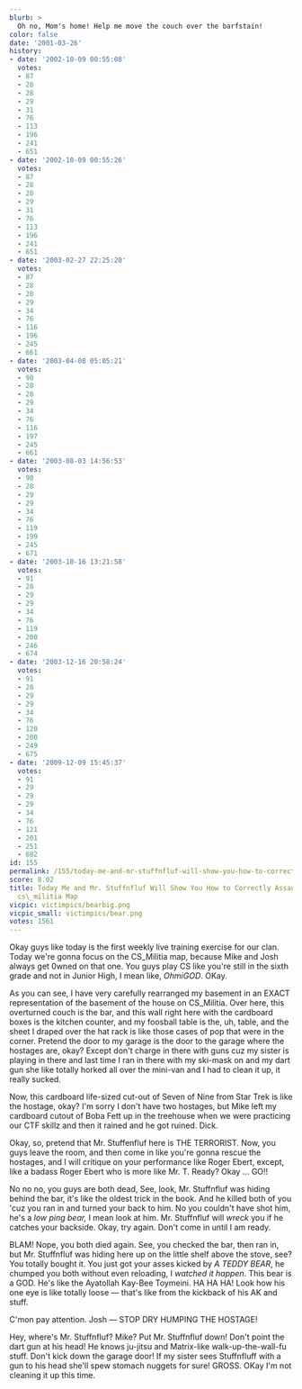 ```yaml
---
blurb: >
  Oh no, Mom's home! Help me move the couch over the barfstain!
color: false
date: '2001-03-26'
history:
- date: '2002-10-09 00:55:08'
  votes:
  - 87
  - 28
  - 28
  - 29
  - 31
  - 76
  - 113
  - 196
  - 241
  - 651
- date: '2002-10-09 00:55:26'
  votes:
  - 87
  - 28
  - 28
  - 29
  - 31
  - 76
  - 113
  - 196
  - 241
  - 651
- date: '2003-02-27 22:25:20'
  votes:
  - 87
  - 28
  - 28
  - 29
  - 34
  - 76
  - 116
  - 196
  - 245
  - 661
- date: '2003-04-08 05:05:21'
  votes:
  - 90
  - 28
  - 28
  - 29
  - 34
  - 76
  - 116
  - 197
  - 245
  - 661
- date: '2003-08-03 14:56:53'
  votes:
  - 90
  - 28
  - 29
  - 29
  - 34
  - 76
  - 119
  - 199
  - 245
  - 671
- date: '2003-10-16 13:21:58'
  votes:
  - 91
  - 28
  - 29
  - 29
  - 34
  - 76
  - 119
  - 200
  - 246
  - 674
- date: '2003-12-16 20:58:24'
  votes:
  - 91
  - 28
  - 29
  - 29
  - 34
  - 76
  - 120
  - 200
  - 249
  - 675
- date: '2009-12-09 15:45:37'
  votes:
  - 91
  - 29
  - 29
  - 29
  - 34
  - 76
  - 121
  - 201
  - 251
  - 682
id: 155
permalink: /155/today-me-and-mr-stuffnfluf-will-show-you-how-to-correctly-assault-counterstrikes-csmilitia-map/
score: 8.02
title: Today Me and Mr. Stuffnfluf Will Show You How to Correctly Assault Counter-Strike's
  cs\_militia Map
vicpic: victimpics/bearbig.png
vicpic_small: victimpics/bear.png
votes: 1561
---
```


Okay guys like today is the first weekly live training exercise for our
clan. Today we're gonna focus on the CS\_Militia map, because Mike and
Josh always get 0wned on that one. You guys play CS like you're still in
the sixth grade and not in Junior High, I mean like, *OhmiGOD*. OKay.

As you can see, I have very carefully rearranged my basement in an EXACT
representation of the basement of the house on CS\_Militia. Over here,
this overturned couch is the bar, and this wall right here with the
cardboard boxes is the kitchen counter, and my foosball table is the,
uh, table, and the sheet I draped over the hat rack is like those cases
of pop that were in the corner. Pretend the door to my garage is the
door to the garage where the hostages are, okay? Except don't charge in
there with guns cuz my sister is playing in there and last time I ran in
there with my ski-mask on and my dart gun she like totally horked all
over the mini-van and I had to clean it up, it really sucked.

Now, this cardboard life-sized cut-out of Seven of Nine from Star Trek
is like the hostage, okay? I'm sorry I don't have two hostages, but Mike
left my cardboard cutout of Boba Fett up in the treehouse when we were
practicing our CTF skillz and then it rained and he got ruined. Dick.

Okay, so, pretend that Mr. Stuffenfluf here is THE TERRORIST. Now, you
guys leave the room, and then come in like you're gonna rescue the
hostages, and I will critique on your performance like Roger Ebert,
except, like a badass Roger Ebert who is more like Mr. T. Ready? Okay
... GO!!

No no no, you guys are both dead, See, look, Mr. Stuffnfluf was hiding
behind the bar, it's like the oldest trick in the book. And he killed
both of you 'cuz you ran in and turned your back to him. No you couldn't
have shot him, he's a *low ping bear,* I mean look at him. Mr.
Stuffnfluf will *wreck* you if he catches your backside. Okay, try
again. Don't come in until I am ready.

BLAM! Nope, you both died again. See, you checked the bar, then ran in,
but Mr. Stuffnfluf was hiding here up on the little shelf above the
stove, see? You totally bought it. You just got your asses kicked by *A
TEDDY BEAR*, he chumped you both without even reloading, I *watched it
happen*. This bear is a GOD. He's like the Ayatollah Kay-Bee Toymeini.
HA HA HA! Look how his one eye is like totally loose — that's like from
the kickback of his AK and stuff.

C'mon pay attention. Josh — STOP DRY HUMPING THE HOSTAGE!

Hey, where's Mr. Stuffnfluf? Mike? Put Mr. Stuffnfluf down! Don't point
the dart gun at his head! He knows ju-jitsu and Matrix-like
walk-up-the-wall-fu stuff. Don't kick down the garage door! If my sister
sees Stuffnfluff with a gun to his head she'll spew stomach nuggets for
sure! GROSS. OKay I'm not cleaning it up this time.
